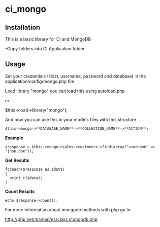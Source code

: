 # ci_mongo
## Installation
This is a basic library for CI and MongoDB

-Copy folders into CI Application folder

Usage
-------------------
Set your credentials (Host, username, password and database) in the application/config/mongo.php file

Load library "mongo" you can load this using autoload.php 

or 

$this->load->library("mongo");

And now you can use this in your models files with this structure

```
$this->mongo->**DATABASE_NAME**->**COLLECTION_NAME**->**ACTION**;
```


**Example**

```
$response = $this->mongo->sales->customers->find(array("username" => "jhon.doe"));
```

**Get Results**

```
foreach($response as $data)
{
  print_r($data);
}
```

**Count Results**

```
echo $response->count();
```

For more information about mongodb methods  with php go to

http://php.net/manual/es/class.mongodb.php
